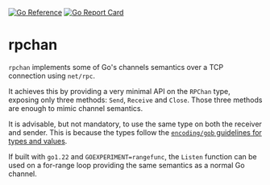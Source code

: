 [![Go Reference](https://pkg.go.dev/badge/github.com/lucafmarques/rpchan.svg)](https://pkg.go.dev/github.com/lucafmarques/rpchan)
[![Go Report Card](https://goreportcard.com/badge/github.com/lucafmarques/rpchan)](https://goreportcard.com/report/github.com/lucafmarques/rpchan)

# rpchan

`rpchan` implements some of Go's channels semantics over a TCP connection using `net/rpc`.

It achieves this by providing a very minimal API on the `RPChan` type, exposing only three methods: `Send`, `Receive` and `Close`. Those three methods are enough to mimic channel  semantics.

It is advisable, but not mandatory, to use the same type on both the receiver and sender. This is because the types follow the [`encoding/gob` guidelines for types and values](https://pkg.go.dev/encoding/gob#hdr-Types_and_Values).

If built with `go1.22` and `GOEXPERIMENT=rangefunc`, the `Listen` function can be used on a for-range loop providing the same semantics as a normal Go channel.

